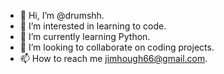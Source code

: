 - 👋 Hi, I’m @drumshh.
- 👀 I’m interested in learning to code.
- 🌱 I’m currently learning Python.
- 💞️ I’m looking to collaborate on coding projects.
- 📫 How to reach me jimhough66@gmail.com.

<!---
drumshh/drumshh is a ✨ special ✨ repository because its `README.md` (this file) appears on your GitHub profile.
You can click the Preview link to take a look at your changes.
--->
